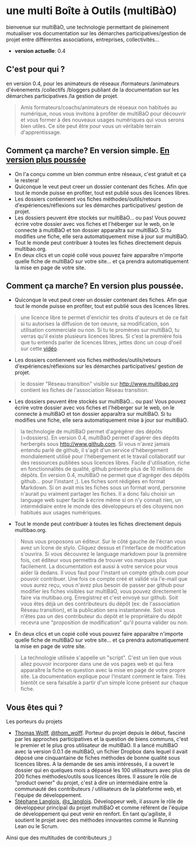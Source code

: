 # une multi Boîte à Outils (multiBàO)

bienvenue sur multiBàO, une technologie permettant de pleinement mutualiser vos documentation sur les démarches participatives/gestion de projet entre différentes associations, entreprises, collectivités...

* **version actuelle**: 0.4

## C'est pour qui ?

en version 0.4, pour les animateurs de réseaux /formateurs /animateurs d'évènements /collectifs /bloggers publiant de la documentation sur les démarches participatives /la gestion de projet.

> Amis formateurs/coachs/animateurs de réseaux non habitués au numérique, nous vous invitons à profiter de multiBàO pour découvrir et vous former à des nouveaux usages numériques qui vous serons bien utiles. Ce site peut être pour vous un véritable terrain d'apprentissage. 

## Comment ça marche? En version simple. [En version plus poussée](#note)

* On l'a conçu comme un bien commun entre réseaux, c'est gratuit et ça le restera! 
* Quiconque le veut peut creer un dossier contenant des fiches. Afin que tout le monde puisse en profiter, tout est publié sous des licences libres. 
* Les dossiers contiennent vos fiches méthodes/outils/retours d'expériences/réflexions sur les démarches participatives/ gestion de projet.
* Les dossiers peuvent être stockés sur multiBàO... ou pas! Vous pouvez écrire votre dossier avec vos fiches et l'héberger sur le web, on le connecte à multiBàO et ton dossier apparaîtra sur multiBàO. Si tu modifies une fiche, elle sera automatiquement mise à jour sur multiBàO.
* Tout le monde peut contribuer à toutes les fiches directement depuis multibao.org. 
* En deux clics et un copié collé vous pouvez faire apparaître n'importe quelle fiche de multiBàO sur votre site... et ça prendra automatiquement la mise en page de votre site. 

## Comment ça marche? En version plus poussée.

* Quiconque le veut peut creer un dossier contenant des fiches. Afin que tout le monde puisse en profiter, tout est publié sous des licences libres. 

> une licence libre te permet d'enrichir tes droits d'auteurs et de ce fait si tu autorises la diffusion de ton oeuvre, sa modification, son utilisation commerciale ou non. Si tu te promènes sur multiBàO, tu verras qu'il existe plusieurs licences libres. Si c'est la première fois que tu entends parler de licences libres, jettes donc un coup d'oeil sur cette [vidéo](https://www.youtube.com/watch?v=R-mJE1w6zwU). 

* Les dossiers contiennent vos fiches méthodes/outils/retours d'expériences/réflexions sur les démarches participatives/ gestion de projet.

> le dossier "Réseau transition" visible sur http://www.multibao.org contient les fiches de l'association Réseau transition. 

* Les dossiers peuvent être stockés sur multiBàO... ou pas! Vous pouvez écrire votre dossier avec vos fiches et l'héberger sur le web, on le connecte à multiBàO et ton dossier apparaîtra sur multiBàO. Si tu modifies une fiche, elle sera automatiquement mise à jour sur multiBàO.

> la technologie de multiBàO permet d'agrégérer des dépôts (=dossiers).
> En version 0.4, multiBàO permet d'agérer des dépôts herbergés sous http://www.github.com. Si vous n'avez jamais entendu parlé de github, il s'agit d'un service d'hébergement mondialement utilisé pour l'hébergement et le travail collaboratif sur des ressources publiées sous licences libres. Facile d'utilisation, riche en fonctionnalités de qualité, github présente plus de 10 millions de dépôts. En version 0.4, multiBàO ne permet que d'agréger des dépôts github... pour l'instant ;). 
> Les fiches sont rédigées en format Markdown. Si on avait mis les fiches sous un format word, personne n'aurait pu vraiment partager les fiches. Il a donc falu choisir un language web super facile à écrire même si on n'y connait rien, un intermédiaire entre le monde des développeurs et des citoyens non habitués aux usages numériques.

* Tout le monde peut contribuer à toutes les fiches directement depuis multibao.org. 

> Nous vous proposons un éditeur. Sur le côté gauche de l'écran vous avez un îcone de stylo. Cliquez dessus et l'interface de modification s'ouvrira. 
> Si vous découvrez le language markdown pour la première fois, cet éditeur vous permettra de trouver vos marques plus facilement. La documentation est aussi à votre service pour vous aider là dedans.
> Il vous faut pour l'instant un compte github.com pour pouvoir contribuer. Une fois ce compte créé et validé via l'e-mail que vous aurez reçu, vous n'avez plus besoin de passer par github pour modifier les fiches visibles sur multiBàO, vous pouvez directement le faire via multibao.org.
> Enregistrez et c'est envoyé sur github. Soit vous êtes déjà un des contributeurs du dépôt (ex: de l'association Réseau transition), et la publication sera instantannée. Soit vous n'êtes pas un des contributeur du dépôt et le propriétaire du dépôt recevra une "proposition de modification" qu'il pourra valider ou non. 

* En deux clics et un copié collé vous pouvez faire apparaître n'importe quelle fiche de multiBàO sur votre site... et ça prendra automatiquement la mise en page de votre site. 

> La technologie utilisée s'appelle un "script". C'est un lien que vous allez pouvoir incorporer dans une de vos pages web et qui fera apparaître la fiche en question avec la mise en page de votre propre site.
> La documentation explique pour l'instant comment le faire. Très bientôt ce sera faisable à partir d'un simple îcone présent sur chaque fiche. 

## Vous êtes qui ? 

Les porteurs du projets

* [Thomas Wolff](https://fr.linkedin.com/pub/thomas-wolff/a5/a41/a8a), [@thom_wolff](http://twitter.com/thom_wolff). Porteur du projet depuis le début, fasciné par les approches participatives et la question de biens communs, c'est le premier et le plus gros utilisateur de multiBàO. Il a lancé multiBàO avec la version 0.0.1 de multiBàO, un fichier Dropbox dans lequel il avait déposé une cinquantaine de fiches méthodes de bonne qualité sous licences libres. A la demande de ses amis intéressés, il a ouvert le dossier qui en quelques mois a dépassé les 100 utilisateurs avec plus de 200 fiches méthodes/outils sous licences libres. Il assure le rôle de "product owner" du projet, c'est à dire un intermédiaire entre la communauté des contributeurs / utilisateurs de la plateforme web, et l'équipe de développement. 
* [Stéphane Langlois](http://scopyleft.fr), [@s_langlois](http://twitter.com/s_langlois). Développeur web, il assure le rôle de développeur principal du projet multiBàO et comme référent de l'équipe de développement qui peut venir en renfort. En tant qu'agiliste, il soutient le projet avec des méthodes innovantes comme le Running Lean ou le Scrum. 

Ainsi que des multitudes de contributeurs ;)


